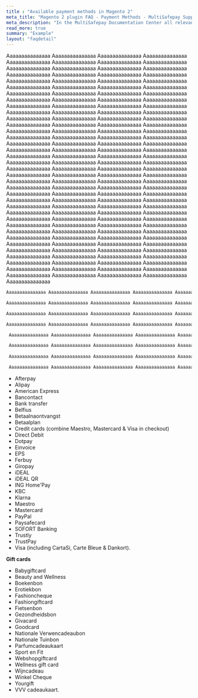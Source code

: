 ```yaml
---
title : "Available payment methods in Magento 2"
meta_title: "Magento 2 plugin FAQ - Payment Methods - MultiSafepay Support"		
meta_description: "In the MultiSafepay Documentation Center all relevant information regarding our Plugins and API. As well as Support pages for Payment Method, Tools and General Questions. You can also find the contact details of our Support Team and Integration Team."
read_more: true
summary: "Example"
layout: "faqdetail"
---
```


Aaaaaaaaaaaaaaa Aaaaaaaaaaaaaaa Aaaaaaaaaaaaaaa Aaaaaaaaaaaaaaa Aaaaaaaaaaaaaaa Aaaaaaaaaaaaaaa Aaaaaaaaaaaaaaa Aaaaaaaaaaaaaaa Aaaaaaaaaaaaaaa Aaaaaaaaaaaaaaa Aaaaaaaaaaaaaaa Aaaaaaaaaaaaaaa Aaaaaaaaaaaaaaa Aaaaaaaaaaaaaaa Aaaaaaaaaaaaaaa Aaaaaaaaaaaaaaa Aaaaaaaaaaaaaaa Aaaaaaaaaaaaaaa Aaaaaaaaaaaaaaa Aaaaaaaaaaaaaaa Aaaaaaaaaaaaaaa Aaaaaaaaaaaaaaa Aaaaaaaaaaaaaaa Aaaaaaaaaaaaaaa Aaaaaaaaaaaaaaa Aaaaaaaaaaaaaaa Aaaaaaaaaaaaaaa Aaaaaaaaaaaaaaa Aaaaaaaaaaaaaaa Aaaaaaaaaaaaaaa Aaaaaaaaaaaaaaa Aaaaaaaaaaaaaaa Aaaaaaaaaaaaaaa Aaaaaaaaaaaaaaa Aaaaaaaaaaaaaaa Aaaaaaaaaaaaaaa Aaaaaaaaaaaaaaa Aaaaaaaaaaaaaaa Aaaaaaaaaaaaaaa Aaaaaaaaaaaaaaa Aaaaaaaaaaaaaaa Aaaaaaaaaaaaaaa Aaaaaaaaaaaaaaa Aaaaaaaaaaaaaaa Aaaaaaaaaaaaaaa Aaaaaaaaaaaaaaa Aaaaaaaaaaaaaaa Aaaaaaaaaaaaaaa Aaaaaaaaaaaaaaa Aaaaaaaaaaaaaaa Aaaaaaaaaaaaaaa Aaaaaaaaaaaaaaa Aaaaaaaaaaaaaaa Aaaaaaaaaaaaaaa Aaaaaaaaaaaaaaa
Aaaaaaaaaaaaaaa Aaaaaaaaaaaaaaa Aaaaaaaaaaaaaaa Aaaaaaaaaaaaaaa Aaaaaaaaaaaaaaa Aaaaaaaaaaaaaaa Aaaaaaaaaaaaaaa Aaaaaaaaaaaaaaa Aaaaaaaaaaaaaaa Aaaaaaaaaaaaaaa Aaaaaaaaaaaaaaa Aaaaaaaaaaaaaaa Aaaaaaaaaaaaaaa Aaaaaaaaaaaaaaa Aaaaaaaaaaaaaaa Aaaaaaaaaaaaaaa Aaaaaaaaaaaaaaa Aaaaaaaaaaaaaaa Aaaaaaaaaaaaaaa Aaaaaaaaaaaaaaa Aaaaaaaaaaaaaaa Aaaaaaaaaaaaaaa Aaaaaaaaaaaaaaa Aaaaaaaaaaaaaaa Aaaaaaaaaaaaaaa Aaaaaaaaaaaaaaa Aaaaaaaaaaaaaaa Aaaaaaaaaaaaaaa Aaaaaaaaaaaaaaa Aaaaaaaaaaaaaaa Aaaaaaaaaaaaaaa Aaaaaaaaaaaaaaa Aaaaaaaaaaaaaaa Aaaaaaaaaaaaaaa Aaaaaaaaaaaaaaa Aaaaaaaaaaaaaaa Aaaaaaaaaaaaaaa Aaaaaaaaaaaaaaa Aaaaaaaaaaaaaaa Aaaaaaaaaaaaaaa Aaaaaaaaaaaaaaa Aaaaaaaaaaaaaaa Aaaaaaaaaaaaaaa Aaaaaaaaaaaaaaa Aaaaaaaaaaaaaaa Aaaaaaaaaaaaaaa Aaaaaaaaaaaaaaa Aaaaaaaaaaaaaaa Aaaaaaaaaaaaaaa Aaaaaaaaaaaaaaa Aaaaaaaaaaaaaaa Aaaaaaaaaaaaaaa Aaaaaaaaaaaaaaa Aaaaaaaaaaaaaaa Aaaaaaaaaaaaaaa Aaaaaaaaaaaaaaa Aaaaaaaaaaaaaaa Aaaaaaaaaaaaaaa Aaaaaaaaaaaaaaa Aaaaaaaaaaaaaaa Aaaaaaaaaaaaaaa Aaaaaaaaaaaaaaa Aaaaaaaaaaaaaaa Aaaaaaaaaaaaaaa Aaaaaaaaaaaaaaa Aaaaaaaaaaaaaaa Aaaaaaaaaaaaaaa Aaaaaaaaaaaaaaa Aaaaaaaaaaaaaaa Aaaaaaaaaaaaaaa Aaaaaaaaaaaaaaa Aaaaaaaaaaaaaaa Aaaaaaaaaaaaaaa Aaaaaaaaaaaaaaa Aaaaaaaaaaaaaaa Aaaaaaaaaaaaaaa Aaaaaaaaaaaaaaa Aaaaaaaaaaaaaaa Aaaaaaaaaaaaaaa Aaaaaaaaaaaaaaa Aaaaaaaaaaaaaaa Aaaaaaaaaaaaaaa Aaaaaaaaaaaaaaa Aaaaaaaaaaaaaaa Aaaaaaaaaaaaaaa Aaaaaaaaaaaaaaa Aaaaaaaaaaaaaaa Aaaaaaaaaaaaaaa Aaaaaaaaaaaaaaa Aaaaaaaaaaaaaaa

```bash
Aaaaaaaaaaaaaaa Aaaaaaaaaaaaaaa Aaaaaaaaaaaaaaa Aaaaaaaaaaaaaaa Aaaaaaaaaaaaaaa

Aaaaaaaaaaaaaaa Aaaaaaaaaaaaaaa Aaaaaaaaaaaaaaa Aaaaaaaaaaaaaaa Aaaaaaaaaaaaaaa

Aaaaaaaaaaaaaaa Aaaaaaaaaaaaaaa Aaaaaaaaaaaaaaa Aaaaaaaaaaaaaaa Aaaaaaaaaaaaaaa

Aaaaaaaaaaaaaaa Aaaaaaaaaaaaaaa Aaaaaaaaaaaaaaa Aaaaaaaaaaaaaaa Aaaaaaaaaaaaaaa

 Aaaaaaaaaaaaaaa Aaaaaaaaaaaaaaa Aaaaaaaaaaaaaaa Aaaaaaaaaaaaaaa Aaaaaaaaaaaaaaa

 Aaaaaaaaaaaaaaa Aaaaaaaaaaaaaaa Aaaaaaaaaaaaaaa Aaaaaaaaaaaaaaa Aaaaaaaaaaaaaaa
 
 Aaaaaaaaaaaaaaa Aaaaaaaaaaaaaaa Aaaaaaaaaaaaaaa Aaaaaaaaaaaaaaa Aaaaaaaaaaaaaaa

 Aaaaaaaaaaaaaaa Aaaaaaaaaaaaaaa Aaaaaaaaaaaaaaa Aaaaaaaaaaaaaaa Aaaaaaaaaaaaaaa

```

+ Afterpay
+ Alipay
+ American Express
+ Bancontact
+ Bank transfer
+ Belfius
+ Betaalnaontvangst
+ Betaalplan
+ Credit cards (combine Maestro, Mastercard & Visa in checkout)
+ Direct Debit
+ Dotpay
+ Einvoice
+ EPS
+ Ferbuy
+ Giropay
+ iDEAL
+ iDEAL QR
+ ING Home'Pay
+ KBC
+ Klarna
+ Maestro
+ Mastercard
+ PayPal
+ Paysafecard
+ SOFORT Banking
+ Trustly
+ TrustPay
+ Visa (including CartaSi, Carte Bleue & Dankort).

__Gift cards__

+ Babygiftcard
+ Beauty and Wellness
+ Boekenbon
+ Erotiekbon
+ Fashioncheque
+ Fashiongiftcard
+ Fietsenbon
+ Gezondheidsbon
+ Givacard
+ Goodcard
+ Nationale Verwencadeaubon
+ Nationale Tuinbon
+ Parfumcadeaukaart
+ Sport en Fit
+ Webshopgiftcard
+ Wellness gift card
+ Wijncadeau
+ Winkel Cheque
+ Yourgift
+ VVV cadeaukaart.
